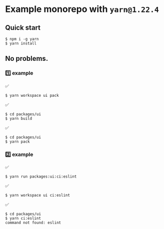 # Example monorepo with `yarn@1.22.4`

## Quick start

```
$ npm i -g yarn
$ yarn install
```

## No problems.

### 1️⃣ example

✅
```
$ yarn workspace ui pack
```

✅
```
$ cd packages/ui
$ yarn build
```

✅
```
$ cd packages/ui
$ yarn pack
```

### 2️⃣ example

✅
```
$ yarn run packages:ui:ci:eslint
```

✅
```
$ yarn workspace ui ci:eslint
```

✅
```
$ cd packages/ui
$ yarn ci:eslint
command not found: eslint
```
